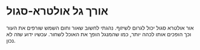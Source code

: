 # אורך גל אולטרא-סגול

אור אולטרא סגול יכול לגרום לשיזוף. נהגתי לחשוב שאור וחום השמש שורפים את העור וכך
הופכים אותו לכהה יותר, כמו שהמנגל הופך את האוכל לשחור. עכשיו ידוע שזה לא נכון.
